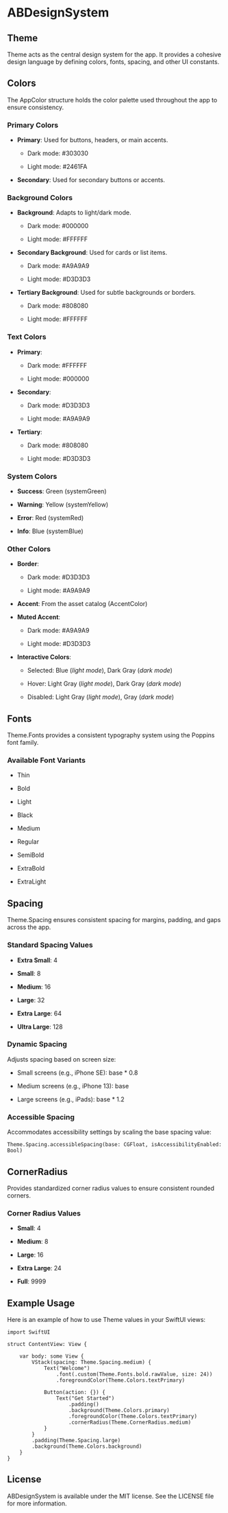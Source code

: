 ABDesignSystem
==============

Theme
-----

Theme acts as the central design system for the app. It provides a cohesive design language by defining colors, fonts, spacing, and other UI constants.

Colors
------

The AppColor structure holds the color palette used throughout the app to ensure consistency.

### Primary Colors

*   **Primary**: Used for buttons, headers, or main accents.
    
    *   Dark mode: #303030
        
    *   Light mode: #2461FA
        
*   **Secondary**: Used for secondary buttons or accents.
    

### Background Colors

*   **Background**: Adapts to light/dark mode.
    
    *   Dark mode: #000000
        
    *   Light mode: #FFFFFF
        
*   **Secondary Background**: Used for cards or list items.
    
    *   Dark mode: #A9A9A9
        
    *   Light mode: #D3D3D3
        
*   **Tertiary Background**: Used for subtle backgrounds or borders.
    
    *   Dark mode: #808080
        
    *   Light mode: #FFFFFF
        

### Text Colors

*   **Primary**:
    
    *   Dark mode: #FFFFFF
        
    *   Light mode: #000000
        
*   **Secondary**:
    
    *   Dark mode: #D3D3D3
        
    *   Light mode: #A9A9A9
        
*   **Tertiary**:
    
    *   Dark mode: #808080
        
    *   Light mode: #D3D3D3
        

### System Colors

*   **Success**: Green (systemGreen)
    
*   **Warning**: Yellow (systemYellow)
    
*   **Error**: Red (systemRed)
    
*   **Info**: Blue (systemBlue)
    

### Other Colors

*   **Border**:
    
    *   Dark mode: #D3D3D3
        
    *   Light mode: #A9A9A9
        
*   **Accent**: From the asset catalog (AccentColor)
    
*   **Muted Accent**:
    
    *   Dark mode: #A9A9A9
        
    *   Light mode: #D3D3D3
        
*   **Interactive Colors**:
    
    *   Selected: Blue (_light mode_), Dark Gray (_dark mode_)
        
    *   Hover: Light Gray (_light mode_), Dark Gray (_dark mode_)
        
    *   Disabled: Light Gray (_light mode_), Gray (_dark mode_)
        

Fonts
-----

Theme.Fonts provides a consistent typography system using the Poppins font family.

### Available Font Variants

*   Thin
    
*   Bold
    
*   Light
    
*   Black
    
*   Medium
    
*   Regular
    
*   SemiBold
    
*   ExtraBold
    
*   ExtraLight
    

Spacing
-------

Theme.Spacing ensures consistent spacing for margins, padding, and gaps across the app.

### Standard Spacing Values

*   **Extra Small**: 4
    
*   **Small**: 8
    
*   **Medium**: 16
    
*   **Large**: 32
    
*   **Extra Large**: 64
    
*   **Ultra Large**: 128
    

### Dynamic Spacing

Adjusts spacing based on screen size:

*   Small screens (e.g., iPhone SE): base \* 0.8
    
*   Medium screens (e.g., iPhone 13): base
    
*   Large screens (e.g., iPads): base \* 1.2
    

### Accessible Spacing

Accommodates accessibility settings by scaling the base spacing value:

```
Theme.Spacing.accessibleSpacing(base: CGFloat, isAccessibilityEnabled: Bool)
```

CornerRadius
------------

Provides standardized corner radius values to ensure consistent rounded corners.

### Corner Radius Values

*   **Small**: 4
    
*   **Medium**: 8
    
*   **Large**: 16
    
*   **Extra Large**: 24
    
*   **Full**: 9999
    

Example Usage
-------------

Here is an example of how to use Theme values in your SwiftUI views:

```
import SwiftUI

struct ContentView: View {

    var body: some View {
        VStack(spacing: Theme.Spacing.medium) {
            Text("Welcome")
                .font(.custom(Theme.Fonts.bold.rawValue, size: 24))
                .foregroundColor(Theme.Colors.textPrimary)
                
            Button(action: {}) {
                Text("Get Started")
                    .padding()
                    .background(Theme.Colors.primary)
                    .foregroundColor(Theme.Colors.textPrimary)
                    .cornerRadius(Theme.CornerRadius.medium)
            }
        }
        .padding(Theme.Spacing.large)
        .background(Theme.Colors.background)
    }
}
```

License
-------

ABDesignSystem is available under the MIT license. See the LICENSE file for more information.
